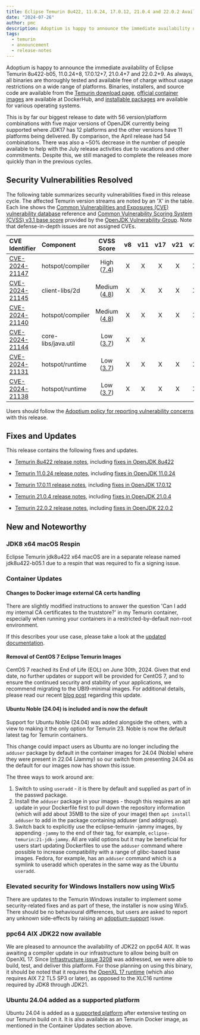 ```yaml
---
title: Eclipse Temurin 8u422, 11.0.24, 17.0.12, 21.0.4 and 22.0.2 Available
date: "2024-07-26"
author: pmc
description: Adoptium is happy to announce the immediate availability of Eclipse Temurin 8u422, 11.0.24, 17.0.12 21.0.4 and 22.0.2 - surpassing April's release as the largest set of platforms published. As always, all binaries are thoroughly tested and available free of charge without usage restrictions on a wide range of platforms.
tags:
  - temurin
  - announcement
  - release-notes
---
```


Adoptium is happy to announce the immediate availability of Eclipse Temurin 8u422-b05, 11.0.24+8, 17.0.12+7, 21.0.4+7 and 22.0.2+9. As always, all binaries are thoroughly tested and available free of charge without usage restrictions on a wide range of platforms. Binaries, installers, and source code are available from the [Temurin download page](https://adoptium.net/temurin/releases), [official container images](https://hub.docker.com/_/eclipse-temurin) are available at DockerHub, and [installable packages](https://adoptium.net/installation/) are available for various operating systems.

This is by far our biggest release to date with 56 version/platform combinations with five major versions of OpenJDK currently being supported where JDK17 has 12 platforms and the other versions have 11 platforms being delivered. By comparison, the April release had 54 combinations. There was also a ~50% decrease in the number of people available to help with the July release activities due to vacations and other commitments. Despite this, we still managed to complete the releases more quickly than in the previous cycles.

## Security Vulnerabilities Resolved

The following table summarizes security vulnerabilities fixed in this release cycle. The affected Temurin version streams are noted by an 'X' in the table. Each line shows the [Common Vulnerabilities and Exposures (CVE) vulnerability database](https://nvd.nist.gov/vuln) reference and [Common Vulnerability Scoring System (CVSS) v3.1 base score](https://www.first.org/cvss/v3.1/specification-document) provided by the [OpenJDK Vulnerability Group](https://openjdk.org/groups/vulnerability/). Note that defense-in-depth issues are not assigned CVEs.

| CVE Identifier  | Component | CVSS Score | v8 | v11 | v17 | v21 | v22 |
| :---                                                              | :---                | :----:      |  :----:   | :----:     | :----:     | :----:     |  :----:     |
| [CVE-2024-21147](https://nvd.nist.gov/vuln/detail/CVE-2024-21147) | hotspot/compiler    | High ([7.4](https://nvd.nist.gov/vuln/detail/CVE-2024-21147))   |  X    | X      |  X    |   X |  X |
| [CVE-2024-21145](https://nvd.nist.gov/vuln/detail/CVE-2024-21145) | client-libs/2d    | Medium ([4.8](https://nvd.nist.gov/vuln/detail/CVE-2024-21145))   |  X    | X      |  X    |   X |  X |
| [CVE-2024-21140](https://nvd.nist.gov/vuln/detail/CVE-2024-21140) | hotspot/compiler    | Medium ([4.8](https://nvd.nist.gov/vuln/detail/CVE-2024-21140))   |  X    | X      |  X    |   X |  X |
| [CVE-2024-21144](https://nvd.nist.gov/vuln/detail/CVE-2024-21144) | core-libs/java.util   | Low ([3.7](https://nvd.nist.gov/vuln/detail/CVE-2024-21144))   |  X    | X      |      |    |   |
| [CVE-2024-21131](https://nvd.nist.gov/vuln/detail/CVE-2024-21131) | hotspot/runtime  | Low ([3.7](https://nvd.nist.gov/vuln/detail/CVE-2024-21131))   |  X    | X      | X     |  X  |  X |
| [CVE-2024-21138](https://nvd.nist.gov/vuln/detail/CVE-2024-21138) | hotspot/runtime  | Low ([3.7](https://nvd.nist.gov/vuln/detail/CVE-2024-21138))   |  X    | X      | X     |  X  |  X |

Users should follow the [Adoptium policy for reporting vulnerability concerns](https://github.com/adoptium/adoptium/security/policy#security-policies-and-procedures) with this release.

## Fixes and Updates

This release contains the following fixes and updates.

* [Temurin 8u422 release notes](https://adoptium.net/temurin/release-notes/?version=jdk8u422-b05), including [fixes in OpenJDK 8u422](https://bugs.openjdk.org/issues/?jql=project+%3D+JDK+AND+fixVersion+%3D+openjdk8u422)

* [Temurin 11.0.24 release notes](https://adoptium.net/temurin/release-notes/?version=jdk-11.0.24+8), including [fixes in OpenJDK 11.0.24](https://bugs.openjdk.org/issues/?jql=project+%3D+JDK+AND+fixVersion+%3D+11.0.24)

* [Temurin 17.0.11 release notes](https://adoptium.net/temurin/release-notes/?version=jdk-17.0.12+7), including [fixes in OpenJDK 17.0.12](https://bugs.openjdk.org/issues/?jql=project+%3D+JDK+AND+fixVersion+%3D+17.0.12)

* [Temurin 21.0.4 release notes](https://adoptium.net/temurin/release-notes/?version=jdk-21.0.4+7), including [fixes in OpenJDK 21.0.4](https://bugs.openjdk.org/issues/?jql=project+%3D+JDK+AND+fixVersion+%3D+21.0.4)

* [Temurin 22.0.2 release notes](https://adoptium.net/temurin/release-notes/?version=jdk-22.0.2+9), including [fixes in OpenJDK 22.0.2](https://bugs.openjdk.org/issues/?jql=project+%3D+JDK+AND+fixVersion+%3D+22.0.2)

## New and Noteworthy

### JDK8 x64 macOS Respin

Eclipse Temurin jdk8u422 x64 macOS are in a separate release named jdk8u422-b05.1 due to a respin that was required to fix a signing issue.

### Container Updates

#### Changes to Docker image external CA certs handling

There are slightly modified instructions to answer the question 'Can I add my internal CA certificates to the truststore?' in my Temurin container, especially when running your containers in a restricted-by-default non-root environment.  

If this describes your use case, please take a look at the [updated documentation](https://github.com/docker-library/docs/pull/2445/).

#### Removal of CentOS 7 Eclipse Temurin Images

CentOS 7 reached its End of Life (EOL) on June 30th, 2024. Given that end date, no further updates or support will be provided for CentOS 7, and to ensure the continued security and stability of your applications, we recommend migrating to the UBI9-minimal images.  For additional details, please read our recent [blog post](https://adoptium.net/blog/2024/07/removal-of-centos7-eclipse-temurin-images/) regarding this update.

#### Ubuntu Noble (24.04) is included and is now the default

Support for Ubuntu Noble (24.04) was added alongside the others, with a view to making it the only option for Temurin 23. Noble is now the default latest tag for Temurin containers.

This change could impact users as Ubuntu are no longer including the `adduser` package by default in the container images for 24.04 (Noble) where they were present in 22.04 (Jammy) so our switch from presenting 24.04 as the default for our images now has shown this issue.

The three ways to work around are:
1. Switch to using `useradd` - it is there by default and supplied as part of in the passwd package.
2. Install the `adduser` package in your images - though this requires an apt update in your Dockerfile first to pull down the repository information (which will add about 35MB to the size of your image) then `apt install adduser` to add in the package containing adduser (and addgroup).
3. Switch back to explicitly use the eclipse-temurin -jammy images, by appending `-jammy` to the end of their tag, for example, `eclipse-temurin:21-jdk-jammy`.
All are valid options but it may be beneficial for users start updating Dockerfiles to use the `adduser` command where possible to increase compatibility with a range of glibc-based base images. Fedora, for example, has an `adduser` command which is a symlink to useradd which operates in the same way as the Ubuntu `useradd`.

### Elevated security for Windows Installers now using Wix5 

There are updates to the Temurin Windows installer to implement some security-related fixes and as part of these, the installer is now using Wix5.  There should be no behavioural differences, but users are asked to report any unknown side-effects by raising an [adoptium-support](https://github.com/adoptium/adoptium-support) issue.   

### ppc64 AIX JDK22 now available

We are pleased to announce the availability of JDK22 on ppc64 AIX.  It was awaiting a compiler update in our infrastructure to allow being built on OpenXL 17.  Since [Infrastructure issue 3208](https://github.com/adoptium/infrastructure/issues/3208) was addressed, we were able to build, test, and deliver this platform.  For those planning on using this binary, it should be noted that it requires the [OpenXL 17 runtime](https://www.ibm.com/docs/en/openxl-c-and-cpp-aix/17.1.1?topic=reference-open-xl-cc-runtime-environment-filesets) (which also requires AIX 7.2 TL5 SP3 or later), as opposed to the XLC16 runtime required by JDK8 through JDK21.

### Ubuntu 24.04 added as a supported platform

Ubuntu 24.04 is added as a [supported platform](https://adoptium.net/supported-platforms/) after extensive testing on our Temurin build on it.  It is also available as an Temurin Docker image, as mentioned in the Container Updates section above.